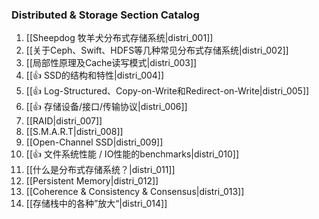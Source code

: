 ### Distributed & Storage Section Catalog



1. [[Sheepdog 牧羊犬分布式存储系统|distri_001]]
1. [[关于Ceph、Swift、HDFS等几种常见分布式存储系统|distri_002]]
1. [[局部性原理及Cache读写模式|distri_003]]
1. [[👍 SSD的结构和特性|distri_004]]
1. [[👍 Log-Structured、Copy-on-Write和Redirect-on-Write|distri_005]]
1. [[👍 存储设备/接口/传输协议|distri_006]]
1. [[RAID|distri_007]]
1. [[S.M.A.R.T|distri_008]]
1. [[Open-Channel SSD|distri_009]]
1. [[👍 文件系统性能 / IO性能的benchmarks|distri_010]]
1. [[什么是分布式存储系统？|distri_011]]
1. [[Persistent Memory|distri_012]]
1. [[Coherence & Consistency & Consensus|distri_013]]
1. [[存储栈中的各种”放大“|distri_014]]